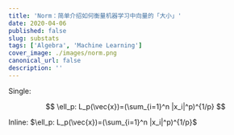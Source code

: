 ```yaml
---
title: 'Norm：简单介绍如何衡量机器学习中向量的「大小」'
date: 2020-04-06
published: false
slug: substats
tags: ['Algebra', 'Machine Learning']
cover_image: ./images/norm.png
canonical_url: false
description: ''
---
```


Single:

$$
\ell_p: L_p(\vec{x})=(\sum_{i=1}^n |x_i|^p)^{1/p}
$$

Inline: $\ell_p: L_p(\vec{x})=(\sum_{i=1}^n |x_i|^p)^{1/p}$

